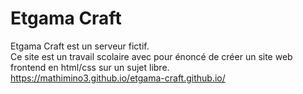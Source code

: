 # Etgama Craft
Etgama Craft est un serveur fictif.<br>
Ce site est un travail scolaire avec pour énoncé de créer un site web frontend en html/css sur un sujet libre.<br>
<a target="_blank">https://mathimino3.github.io/etgama-craft.github.io/</a>
